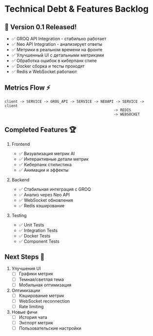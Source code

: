 # Technical Debt & Features Backlog

## 🎯 Version 0.1 Released!
- ✅ GROQ API Integration - стабильно работает
- ✅ Neo API Integration - анализирует ответы
- ✅ Метрики в реальном времени на фронте
- ✅ Улучшенный UI с детальными метриками
- ✅ Обработка ошибок в киберпанк стиле
- ✅ Docker сборка и тесты проходят
- ✅ Redis и WebSocket работают

## Metrics Flow ⚡
```
client -> SERVICE -> GROG_API -> SERVICE -> NEOAPI -> SERVICE -> client
                                                  -> REDIS
                                                  -> WEBSOCKET
```

## Completed Features 🏆
1. Frontend
   - ✅ Визуализация метрик AI
   - ✅ Интерактивные детали метрик
   - ✅ Киберпанк стилистика
   - ✅ Анимации и эффекты

2. Backend
   - ✅ Стабильная интеграция с GROQ
   - ✅ Анализ через Neo API
   - ✅ WebSocket обновления
   - ✅ Redis кэширование

3. Testing
   - ✅ Unit Tests
   - ✅ Integration Tests
   - ✅ Docker Tests
   - ✅ Component Tests

## Next Steps 🚀
1. Улучшения UI
   - [ ] Графики метрик
   - [ ] Темная/светлая тема
   - [ ] Мобильная оптимизация

2. Оптимизации
   - [ ] Кэширование метрик
   - [ ] WebSocket reconnection
   - [ ] Rate limiting

3. Новые фичи
   - [ ] История чата
   - [ ] Экспорт метрик
   - [ ] Пользовательские настройки
